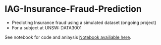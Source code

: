 # IAG-Insurance-Fraud-Prediction
- Predicting Insurance fraud using a simulated dataset (ongoing project)
- For a subject at UNSW: DATA3001

See notebook for code and anlaysis
[Notebook availiable here](https://github.com/spiyer99/IAG-Insurance-Fraud-Prediction/blob/master/DATA3001_EDA.ipynb).


